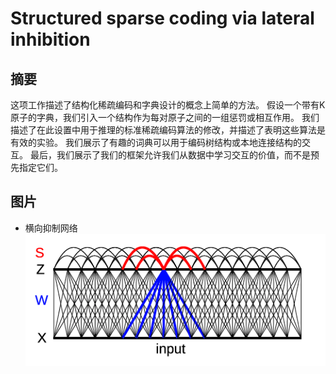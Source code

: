 # Structured sparse coding via lateral inhibition
## 摘要
这项工作描述了结构化稀疏编码和字典设计的概念上简单的方法。 假设一个带有K原子的字典，我们引入一个结构作为每对原子之间的一组惩罚或相互作用。 我们描述了在此设置中用于推理的标准稀疏编码算法的修改，并描述了表明这些算法是有效的实验。 我们展示了有趣的词典可以用于编码树结构或本地连接结构的交互。 最后，我们展示了我们的框架允许我们从数据中学习交互的价值，而不是预先指定它们。
## 图片
- 横向抑制网络
  ![avatar](/job5/参考文献/Structured&#32;sparse&#32;coding&#32;via&#32;lateral&#32;inhibition/lateral&#32;inhibition.png)